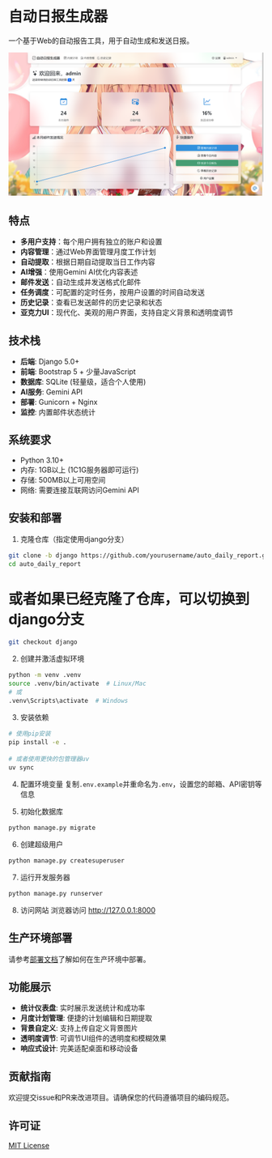 # 自动日报生成器

一个基于Web的自动报告工具，用于自动生成和发送日报。

![自动日报生成器界面预览](./image.png)

## 特点

- **多用户支持**：每个用户拥有独立的账户和设置
- **内容管理**：通过Web界面管理月度工作计划
- **自动提取**：根据日期自动提取当日工作内容
- **AI增强**：使用Gemini AI优化内容表述
- **邮件发送**：自动生成并发送格式化邮件
- **任务调度**：可配置的定时任务，按用户设置的时间自动发送
- **历史记录**：查看已发送邮件的历史记录和状态
- **亚克力UI**：现代化、美观的用户界面，支持自定义背景和透明度调节

## 技术栈

- **后端**: Django 5.0+
- **前端**: Bootstrap 5 + 少量JavaScript
- **数据库**: SQLite (轻量级，适合个人使用)
- **AI服务**: Gemini API
- **部署**: Gunicorn + Nginx
- **监控**: 内置邮件状态统计

## 系统要求

- Python 3.10+
- 内存: 1GB以上 (1C1G服务器即可运行)
- 存储: 500MB以上可用空间
- 网络: 需要连接互联网访问Gemini API

## 安装和部署

1. 克隆仓库（指定使用django分支）
```bash
git clone -b django https://github.com/yourusername/auto_daily_report.git
cd auto_daily_report
```

# 或者如果已经克隆了仓库，可以切换到django分支
```bash
git checkout django
```

2. 创建并激活虚拟环境
```bash
python -m venv .venv
source .venv/bin/activate  # Linux/Mac
# 或
.venv\Scripts\activate  # Windows
```

3. 安装依赖
```bash
# 使用pip安装
pip install -e .

# 或者使用更快的包管理器uv
uv sync
```

4. 配置环境变量
复制`.env.example`并重命名为`.env`，设置您的邮箱、API密钥等信息

5. 初始化数据库
```bash
python manage.py migrate
```

6. 创建超级用户
```bash
python manage.py createsuperuser
```

7. 运行开发服务器
```bash
python manage.py runserver
```

8. 访问网站
浏览器访问 http://127.0.0.1:8000

## 生产环境部署

请参考[部署文档](docs/deployment.md)了解如何在生产环境中部署。

## 功能展示

- **统计仪表盘**: 实时展示发送统计和成功率
- **月度计划管理**: 便捷的计划编辑和日期提取
- **背景自定义**: 支持上传自定义背景图片
- **透明度调节**: 可调节UI组件的透明度和模糊效果
- **响应式设计**: 完美适配桌面和移动设备

## 贡献指南

欢迎提交issue和PR来改进项目。请确保您的代码遵循项目的编码规范。

## 许可证

[MIT License](LICENSE)
